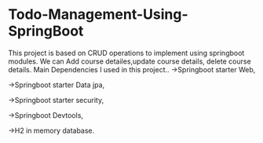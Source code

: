 # Todo-Management-Using-SpringBoot
This project is based on CRUD operations to implement using springboot modules.
We can Add course detailes,update course details, delete course details.
Main Dependencies I used in this project..
->Springboot starter Web,

->Springboot starter Data jpa,

->Springboot starter security,

->Springboot Devtools,

->H2 in memory database.
